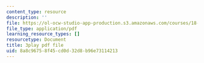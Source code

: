 ```yaml
---
content_type: resource
description: ''
file: https://ol-ocw-studio-app-production.s3.amazonaws.com/courses/18-06sc-linear-algebra-fall-2011/8a8c96758f45cd0d32d8b96e73114213_vF7eyJ2g3kU.pdf
file_type: application/pdf
learning_resource_types: []
resourcetype: Document
title: 3play pdf file
uid: 8a8c9675-8f45-cd0d-32d8-b96e73114213
---
```

